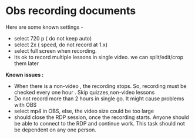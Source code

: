 # Obs recording documents
Here are some known settings -  
-   select 720 p ( do not keep auto)
-   select 2x ( speed, do not record at 1.x)
-   select full screen when recording.
-   its ok to record multiple lessons in single video. we can split/edit/crop them later

**Known issues :**  

-   When there is a non-video , the recording stops. So, recording must be checked every one hour . Skip quizzes,non-video lessons
-   Do not record more than 2 hours in single go. It might cause problems with OBS
-   select mp4 in OBS, else, the video size could be too large
-   should close the RDP session, once the recording starts. Anyone should be able to connect to the RDP and continue work. This task should not be dependent on any one person.
